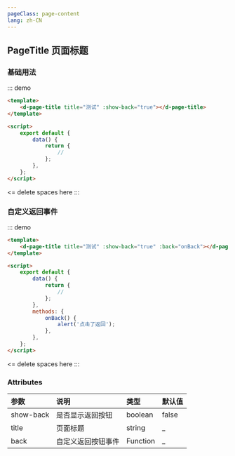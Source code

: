 ```yaml
---
pageClass: page-content
lang: zh-CN
---
```


## PageTitle 页面标题

### 基础用法

::: demo

```html
<template>
	<d-page-title title="测试" :show-back="true"></d-page-title>
</template>

<script>
	export default {
		data() {
			return {
				//
			};
		},
	};
</script>
```

<= delete spaces here
:::

### 自定义返回事件

::: demo

```html
<template>
	<d-page-title title="测试" :show-back="true" :back="onBack"></d-page-title>
</template>

<script>
	export default {
		data() {
			return {
				//
			};
		},
		methods: {
			onBack() {
				alert('点击了返回');
			},
		},
	};
</script>
```

<= delete spaces here
:::

### Attributes

| 参数      | 说明               | 类型     | 默认值 |
| :-------- | :----------------- | :------- | :----- |
| show-back | 是否显示返回按钮   | boolean  | false  |
| title     | 页面标题           | string   | \_     |
| back      | 自定义返回按钮事件 | Function | \_     |
